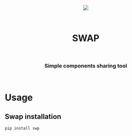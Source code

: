 <p align="center"><img src="https://emojipedia-us.s3.dualstack.us-west-1.amazonaws.com/thumbs/120/twitter/236/black-universal-recycling-symbol_267b.png"></p><br/>
<h1 align="center">SWAP</h1><br/>
<h3 align="center">Simple components sharing tool</h3><br/>


# Usage

## Swap installation

```bash
pip install swp
```
